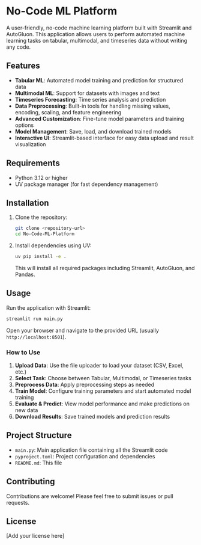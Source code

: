 # No-Code ML Platform

A user-friendly, no-code machine learning platform built with Streamlit and AutoGluon. This application allows users to perform automated machine learning tasks on tabular, multimodal, and timeseries data without writing any code.

## Features

- **Tabular ML**: Automated model training and prediction for structured data
- **Multimodal ML**: Support for datasets with images and text
- **Timeseries Forecasting**: Time series analysis and prediction
- **Data Preprocessing**: Built-in tools for handling missing values, encoding, scaling, and feature engineering
- **Advanced Customization**: Fine-tune model parameters and training options
- **Model Management**: Save, load, and download trained models
- **Interactive UI**: Streamlit-based interface for easy data upload and result visualization

## Requirements

- Python 3.12 or higher
- UV package manager (for fast dependency management)

## Installation

1. Clone the repository:
   ```bash
   git clone <repository-url>
   cd No-Code-ML-Platform
   ```

2. Install dependencies using UV:
   ```bash
   uv pip install -e .
   ```

   This will install all required packages including Streamlit, AutoGluon, and Pandas.

## Usage

Run the application with Streamlit:

```bash
streamlit run main.py
```

Open your browser and navigate to the provided URL (usually `http://localhost:8501`).

### How to Use

1. **Upload Data**: Use the file uploader to load your dataset (CSV, Excel, etc.)
2. **Select Task**: Choose between Tabular, Multimodal, or Timeseries tasks
3. **Preprocess Data**: Apply preprocessing steps as needed
4. **Train Model**: Configure training parameters and start automated model training
5. **Evaluate & Predict**: View model performance and make predictions on new data
6. **Download Results**: Save trained models and prediction results

## Project Structure

- `main.py`: Main application file containing all the Streamlit code
- `pyproject.toml`: Project configuration and dependencies
- `README.md`: This file

## Contributing

Contributions are welcome! Please feel free to submit issues or pull requests.

## License

[Add your license here]